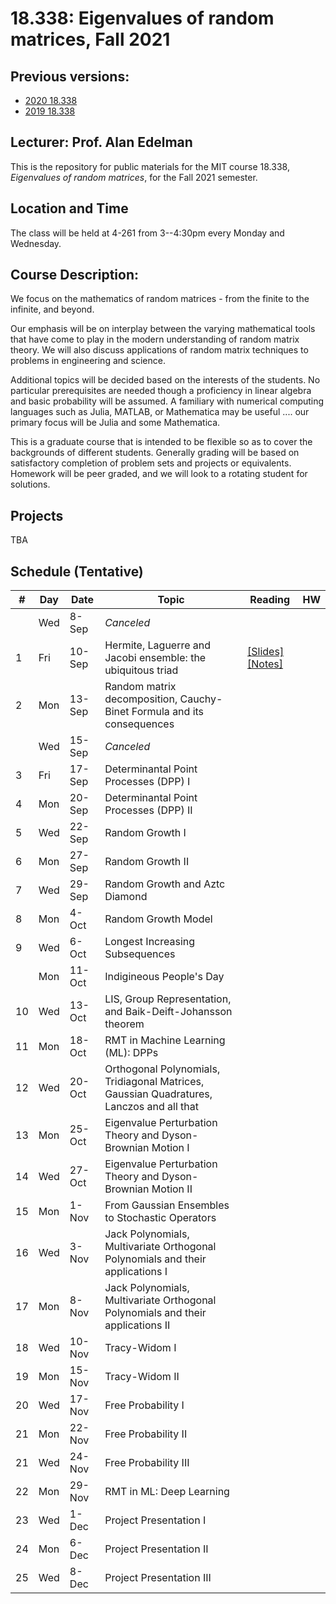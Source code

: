 # 18.338: Eigenvalues of random matrices, Fall 2021

## Previous versions:
* [2020 18.338](https://github.com/mitmath/18338/tree/2020)
* [2019 18.338](https://github.com/mitmath/18338/tree/2019)


## Lecturer: Prof. Alan Edelman

This is the repository for public materials for the MIT course 18.338, *Eigenvalues of random matrices*, for the Fall 2021 semester.

## Location and Time
The class will be held at 4-261 from 3--4:30pm every Monday and Wednesday. 

## Course Description:

We focus on the mathematics of random matrices - from the finite to the infinite, and beyond.

Our emphasis will be on interplay between the varying mathematical tools that have come to play in the modern understanding of random matrix theory. We will also discuss applications of random matrix techniques to problems in engineering and science.

Additional topics will be decided based on the interests of the students. No particular prerequisites are needed though a proficiency in linear algebra and basic probability will be assumed. A familiary with numerical computing languages such as Julia, MATLAB, or Mathematica may be useful .... our primary focus will be Julia and some Mathematica.

This is a graduate course that is intended to be flexible so as to cover the backgrounds of different students. Generally grading will be based on satisfactory completion of problem sets and projects or equivalents.  Homework will be peer graded, and we will look to a rotating student for solutions.

## Projects
TBA

## Schedule (Tentative)

|#|Day| Date |  Topic | Reading| HW |
|-|-|------|------|-----|--|
|    | Wed | 8-Sep |  *Canceled*          |  |  |
| 1  | Fri | 10-Sep  | Hermite, Laguerre and Jacobi ensemble: the ubiquitous triad                              |  [[Slides]](http://math.mit.edu/~edelman/talks/2014/mit_02_24_2014.pptx)[[Notes]](http://web.mit.edu/18.338/www/2018s/handouts/lec1.pdf)       |    |
| 2 | Mon | 13-Sep  |  Random matrix decomposition, Cauchy-Binet Formula and its consequences | | 
|   | Wed | 15-Sep | *Canceled*          |  |  |
| 3 | Fri | 17-Sep | Determinantal Point Processes (DPP) I               |  |  |
| 4 | Mon | 20-Sep | Determinantal Point Processes (DPP) II | |
| 5 | Wed | 22-Sep | Random Growth I                   |  |  |
| 6 | Mon | 27-Sep | Random Growth II                         |  |  |
| 7  | Wed | 29-Sep | Random Growth and Aztc Diamond                                                            |  |  |
| 8  | Mon | 4-Oct  | Random Growth Model                      |  |  |
| 9 | Wed | 6-Oct  | Longest Increasing Subsequences                                                                         |  |  |
|    | Mon | 11-Oct | Indigineous People's Day                                                                             |  |  |
| 10 | Wed | 13-Oct | LIS, Group Representation, and Baik-Deift-Johansson theorem          |  |  |
| 11 | Mon | 18-Oct | RMT in Machine Learning (ML): DPPs                                 |  |  |
| 12 | Wed | 20-Oct | Orthogonal Polynomials, Tridiagonal Matrices, Gaussian Quadratures, Lanczos and all that |  |  |
| 13 | Mon | 25-Oct | Eigenvalue Perturbation Theory and Dyson-Brownian Motion I                               |  |  |
| 14 | Wed | 27-Oct | Eigenvalue Perturbation Theory and Dyson-Brownian Motion II                              |  |  |
| 15 | Mon | 1-Nov | From Gaussian Ensembles to Stochastic Operators                                          |  |  |
| 16 | Wed | 3-Nov  | Jack Polynomials, Multivariate Orthogonal Polynomials and their applications I           |  |  |
| 17 | Mon | 8-Nov  | Jack Polynomials, Multivariate Orthogonal Polynomials and their applications II          |  |  |
| 18 | Wed | 10-Nov | Tracy-Widom I                                                                      |  |  |
| 19 | Mon | 15-Nov | Tracy-Widom II                                                                             |  |  |
| 20 | Wed | 17-Nov | Free Probability I                                                                       |  |  |
| 21  | Mon | 22-Nov| Free Probability II                                                                      |  |  |
| 21 | Wed | 24-Nov | Free Probability III                                                                    |  |  |
| 22 | Mon | 29-Nov | RMT in ML: Deep Learning                                                                    |  |  |
| 23 | Wed | 1-Dec | Project Presentation I                                                                 |  |  |
| 24 | Mon | 6-Dec  | Project Presentation II                                                           |  |  |
| 25 | Wed | 8-Dec  | Project Presentation III                                                          |  |  |
